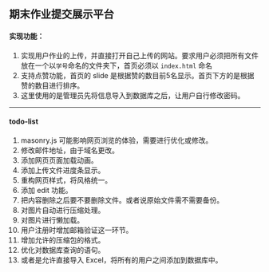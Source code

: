 ## 期末作业提交展示平台


#### 实现功能：

1. 实现用户作业的上传，并直接打开自己上传的网站。要求用户必须把所有文件放在一个以`学号`命名的文件夹下，首页必须以 `index.html` 命名
2. 支持点赞功能，首页的 slide 是根据赞的数目前5名显示。首页下方的是根据赞的数目进行排序。
3. 这里使用的是管理员先将信息导入到数据库之后，让用户自行修改密码。

---

#### todo-list 

1. masonry.js 可能影响网页浏览的体验，需要进行优化或修改。
2. 修改邮件地址，由于域名更改。
3. 添加网页页面加载动画。
4. 添加上传文件进度条显示。
5. 重构网页样式，将风格统一。
6. 添加 edit 功能。
7. 把内容删除之后要不要删除文件。或者说原始文件需不需要备份。
8. 对图片自动进行压缩处理。
9. 对图片进行懒加载。
10. 用户注册时增加邮箱验证这一环节。
11. 增加允许的压缩包的格式。
12. 优化对数据库查询的语句。
13. 或者是允许直接导入 Excel，将所有的用户之间添加到数据库中。